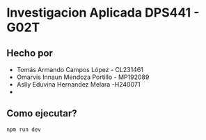 # Investigacion Aplicada DPS441 - G02T

## Hecho por
* Tomás Armando Campos López - CL231461
* Omarvis Innaun Mendoza Portillo - MP192089
* Aslly Eduvina Hernandez Melara -H240071
*

## Como ejecutar?
```sh
npm run dev
```

